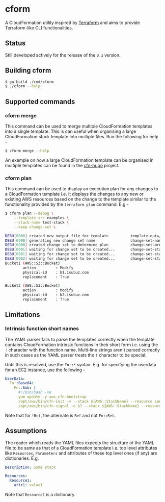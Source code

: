 # cform

A CloudFormation utility inspired by [Terraform](https://terraform.io) and aims
to provide Terraform-like CLI functionalities.

## Status

Still developed actively for the release of the `0.1` version.

## Building cform

```sh
$ go build ./cmd/cform
$ ./cform --help
```

## Supported commands

### cform merge

This command can be used to merge multiple CloudFormation templates into a 
single template. This is can useful when organising a large CloudFormation 
stack template into multiple files. Run the following for help -

```sh
$ cform merge --help
```

An example on how a large CloudFormation template can be organised in multiple 
templates can be found in the [cfn-hugo](https://github.com/isubuz/cfn-hugo)
project.

### cform plan

This command can be used to display an execution plan for any changes to a 
CloudFormation template i.e. it displays the changes to any new or existing
AWS resources based on the change to the template similar to the functionality
provided by the `terraform plan` command. E.g -

```sh
$ cform plan --debug \
    --template-src examples \
    --stack-name test-stack \
    --keep-change-set \

DEBU[0000] created new output file for template          template-out=/var/folders/j5/4433kz115732274b3p7l6n380000gn/T/cform543365852
DEBU[0000] generating new change set name                change-set-name=cs-20170107233101
DEBU[0000] created change set to determine plan          change-set-arn=arn:aws:cloudformation:us-east-1:663481583451:changeSet/cs-20170107233101/29170942-bf52-4c13-93e5-44239e1cc060
DEBU[0001] waiting for change set to be created...       change-set-status=CREATE_IN_PROGRESS
DEBU[0001] waiting for change set to be created...       change-set-status=CREATE_IN_PROGRESS
DEBU[0002] waiting for change set to be created...       change-set-status=CREATE_IN_PROGRESS
Bucket1 (AWS::S3::Bucket)
        action         : Modify
        physical-id    : b1.isubuz.com
        replacement    : True

Bucket2 (AWS::S3::Bucket)
        action         : Modify
        physical-id    : b2.isubuz.com
        replacement    : True

```

## Limitations

### Intrinsic function short names

The YAML parser fails to parse the templates correctly when the template 
contains CloudFormation intrinsic functions in their short form i.e. using the
`!` character with the function name. Multi-line strings aren't parsed correctly
in such cases as the YAML parser treats the `!` character to be special. 

Until this is resolved, use the `Fn::*` syntax. E.g. for specifying the 
userdata for an EC2 instance, use the following -

```yaml
UserData:
  Fn::Base64:
    Fn::Sub: |
      #!/bin/bash -xe
      yum update -y aws-cfn-bootstrap
      /opt/aws/bin/cfn-init -v --stack ${AWS::StackName} --resource LaunchConfig --configsets wordpress_install --region ${AWS::Region}
      /opt/aws/bin/cfn-signal -e $? --stack ${AWS::StackName} --resource WebServerGroup --region ${AWS::Region}
```

Note that for `!Ref`, the alternate is `Ref` and not `Fn::Ref`.

## Assumptions

The reader which reads the YAML files expects the structure of the YAML file to
be same as that of a CloudFormation template i.e. top level attributes like
`Resources`, `Parameters` and attributes of these top level ones (if any) are 
dictionaries. E.g.

```yaml
Description: Some stack

Resources:
  Resource1: 
    attr1: value1
```

Note that `Resource1` is a dictionary.
